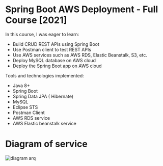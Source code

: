 
# Spring Boot AWS Deployment - Full Course [2021]

In this course, I was eager to learn:
- Build CRUD REST APIs using Spring Boot
- Use Postman client to test REST APIs
- Use AWS services such as AWS RDS, Elastic Beanstalk, S3, etc.
- Deploy MySQL database on AWS cloud
- Deploy the Spring Boot app on AWS cloud

Tools and technologies implemented:
- Java 8+
- Spring Boot
- Spring Data JPA ( Hibernate)
- MySQL
- Eclipse STS
- Postman Client
- AWS RDS service
- AWS Elastic beanstalk service

# Diagram of service
![diagram arq](https://i.ibb.co/9gmYWhv/springbootawsmysql.png)
